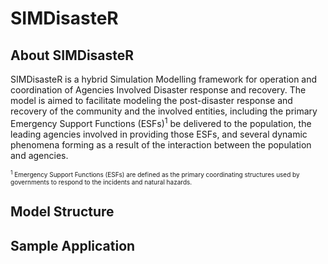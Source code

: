 # SIMDisasteR
## About SIMDisasteR
SIMDisasteR is a hybrid Simulation Modelling framework for operation and coordination of Agencies Involved Disaster response and recovery. The model is aimed to facilitate modeling the post-disaster response and recovery of the community and the involved entities, including the primary Emergency Support Functions (ESFs)<sup>1</sup> be delivered to the population, the leading agencies involved in providing those ESFs, and several dynamic phenomena forming as a result of the interaction between the population and agencies. 


<font size="-2"> <sup>1</sup> Emergency Support Functions (ESFs) are defined as the primary coordinating structures used by governments to respond to the incidents and natural hazards. </font>

## Model Structure


## Sample Application
